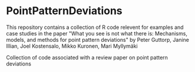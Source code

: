 # PointPatternDeviations

This repository contains a collection of R code relevent for examples and case studies in the paper "What you see is not what there is: Mechanisms, models, and methods for point pattern deviations" by Peter Guttorp, Janine Illian, Joel Kostensalo, Mikko Kuronen, Mari Myllym&auml;ki

Collection of code associated with a review paper on point pattern deviations
